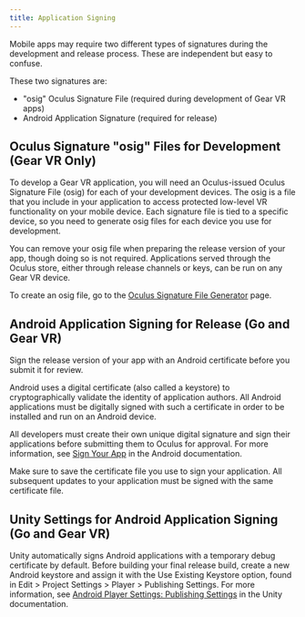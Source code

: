 ```yaml
---
title: Application Signing
---
```


Mobile apps may require two different types of signatures during the development and release process. These are independent but easy to confuse.

These two signatures are:

* "osig" Oculus Signature File (required during development of Gear VR apps)
* Android Application Signature (required for release)


## Oculus Signature "osig" Files for Development (Gear VR Only)

To develop a Gear VR application, you will need an Oculus-issued Oculus Signature File (osig) for each of your development devices. The osig is a file that you include in your application to access protected low-level VR functionality on your mobile device. Each signature file is tied to a specific device, so you need to generate osig files for each device you use for development.

You can remove your osig file when preparing the release version of your app, though doing so is not required. Applications served through the Oculus store, either through release channels or keys, can be run on any Gear VR device.

To create an osig file, go to the [Oculus Signature File Generator](https://dashboard.oculus.com/tools/osig-generator/) page.

## Android Application Signing for Release (Go and Gear VR)

Sign the release version of your app with an Android certificate before you submit it for review.

Android uses a digital certificate (also called a keystore) to cryptographically validate the identity of application authors. All Android applications must be digitally signed with such a certificate in order to be installed and run on an Android device.

All developers must create their own unique digital signature and sign their applications before submitting them to Oculus for approval. For more information, see [Sign Your App](https://developer.android.com/tools/publishing/app-signing.html) in the Android documentation.

Make sure to save the certificate file you use to sign your application. All subsequent updates to your application must be signed with the same certificate file.

## Unity Settings for Android Application Signing (Go and Gear VR)

Unity automatically signs Android applications with a temporary debug certificate by default. Before building your final release build, create a new Android keystore and assign it with the Use Existing Keystore option, found in Edit &gt; Project Settings &gt; Player &gt; Publishing Settings. For more information, see [Android Player Settings: Publishing Settings](http://docs.unity3d.com/Manual/class-PlayerSettingsAndroid.html) in the Unity documentation.
